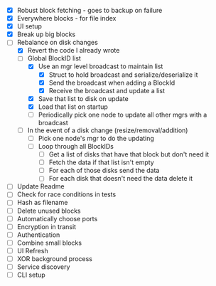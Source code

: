 - [x] Robust block fetching - goes to backup on failure
- [x] Everywhere blocks - for file index
- [x] UI setup
- [x] Break up big blocks
- [ ] Rebalance on disk changes
    - [x] Revert the code I already wrote
    - [ ] Global BlockID list
        - [x] Use an mgr level broadcast to maintain list
            - [x] Struct to hold broadcast and serialize/deserialize it
            - [x] Send the broadcast when adding a BlockId
            - [x] Receive the broadcast and update a list
        - [x] Save that list to disk on update
        - [x] Load that list on startup
        - [ ] Periodically pick one node to update all other mgrs with a broadcast
    - [ ] In the event of a disk change (resize/removal/addition)
        - [ ] Pick one node's mgr to do the updating
        - [ ] Loop through all BlockIDs
            - [ ] Get a list of disks that have that block but don't need it
            - [ ] Fetch the data if that list isn't empty
            - [ ] For each of those disks send the data
            - [ ] For each disk that doesn't need the data delete it
- [ ] Update Readme
- [ ] Check for race conditions in tests
- [ ] Hash as filename
- [ ] Delete unused blocks
- [ ] Automatically choose ports
- [ ] Encryption in transit
- [ ] Authentication
- [ ] Combine small blocks
- [ ] UI Refresh
- [ ] XOR background process
- [ ] Service discovery
- [ ] CLI setup